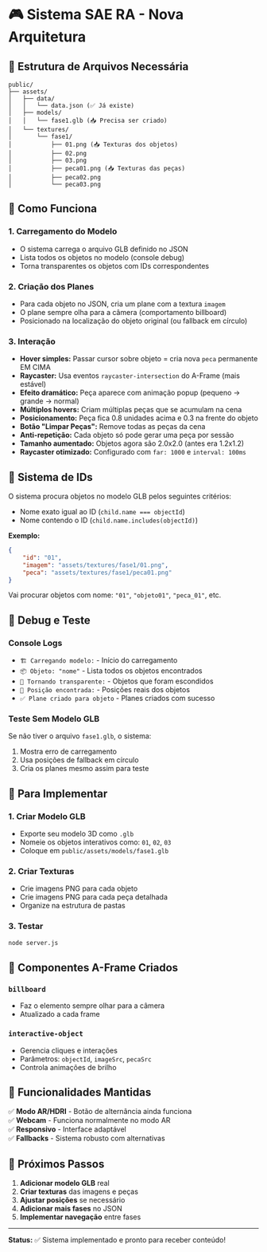 # 🎮 Sistema SAE RA - Nova Arquitetura

## 📁 Estrutura de Arquivos Necessária

```
public/
├── assets/
│   ├── data/
│   │   └── data.json (✅ Já existe)
│   ├── models/
│   │   └── fase1.glb (📥 Precisa ser criado)
│   └── textures/
│       └── fase1/
│           ├── 01.png (📥 Texturas dos objetos)
│           ├── 02.png
│           ├── 03.png
│           ├── peca01.png (📥 Texturas das peças)
│           ├── peca02.png
│           └── peca03.png
```

## 🔧 Como Funciona

### 1. **Carregamento do Modelo**
- O sistema carrega o arquivo GLB definido no JSON
- Lista todos os objetos no modelo (console debug)
- Torna transparentes os objetos com IDs correspondentes

### 2. **Criação dos Planes**
- Para cada objeto no JSON, cria um plane com a textura `imagem`
- O plane sempre olha para a câmera (comportamento billboard)
- Posicionado na localização do objeto original (ou fallback em círculo)

### 3. **Interação**
- **Hover simples:** Passar cursor sobre objeto = cria nova `peca` permanente EM CIMA
- **Raycaster:** Usa eventos `raycaster-intersection` do A-Frame (mais estável)
- **Efeito dramático:** Peça aparece com animação popup (pequeno → grande → normal)
- **Múltiplos hovers:** Criam múltiplas peças que se acumulam na cena
- **Posicionamento:** Peça fica 0.8 unidades acima e 0.3 na frente do objeto
- **Botão "Limpar Peças":** Remove todas as peças da cena
- **Anti-repetição:** Cada objeto só pode gerar uma peça por sessão
- **Tamanho aumentado:** Objetos agora são 2.0x2.0 (antes era 1.2x1.2)
- **Raycaster otimizado:** Configurado com `far: 1000` e `interval: 100ms`

## 🎯 Sistema de IDs

O sistema procura objetos no modelo GLB pelos seguintes critérios:
- Nome exato igual ao ID (`child.name === objectId`)
- Nome contendo o ID (`child.name.includes(objectId)`)

**Exemplo:**
```json
{
    "id": "01",
    "imagem": "assets/textures/fase1/01.png",
    "peca": "assets/textures/fase1/peca01.png"
}
```

Vai procurar objetos com nome: `"01"`, `"objeto01"`, `"peca_01"`, etc.

## 🐛 Debug e Teste

### **Console Logs**
- `🏗️ Carregando modelo:` - Início do carregamento
- `📦 Objeto: "nome"` - Lista todos os objetos encontrados
- `👻 Tornando transparente:` - Objetos que foram escondidos
- `📍 Posição encontrada:` - Posições reais dos objetos
- `✅ Plane criado para objeto` - Planes criados com sucesso

### **Teste Sem Modelo GLB**
Se não tiver o arquivo `fase1.glb`, o sistema:
1. Mostra erro de carregamento
2. Usa posições de fallback em círculo
3. Cria os planes mesmo assim para teste

## 🚀 Para Implementar

### **1. Criar Modelo GLB**
- Exporte seu modelo 3D como `.glb`
- Nomeie os objetos interativos como: `01`, `02`, `03`
- Coloque em `public/assets/models/fase1.glb`

### **2. Criar Texturas**
- Crie imagens PNG para cada objeto
- Crie imagens PNG para cada peça detalhada
- Organize na estrutura de pastas

### **3. Testar**
```bash
node server.js
```

## 🎨 Componentes A-Frame Criados

### **`billboard`**
- Faz o elemento sempre olhar para a câmera
- Atualizado a cada frame

### **`interactive-object`**
- Gerencia cliques e interações
- Parâmetros: `objectId`, `imageSrc`, `pecaSrc`
- Controla animações de brilho

## 🔄 Funcionalidades Mantidas

✅ **Modo AR/HDRI** - Botão de alternância ainda funciona  
✅ **Webcam** - Funciona normalmente no modo AR  
✅ **Responsivo** - Interface adaptável  
✅ **Fallbacks** - Sistema robusto com alternativas  

## 📝 Próximos Passos

1. **Adicionar modelo GLB** real
2. **Criar texturas** das imagens e peças
3. **Ajustar posições** se necessário
4. **Adicionar mais fases** no JSON
5. **Implementar navegação** entre fases

---

**Status:** ✅ Sistema implementado e pronto para receber conteúdo! 